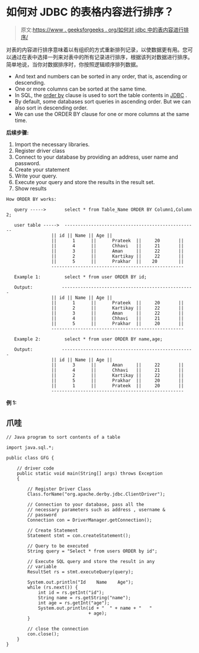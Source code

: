 # 如何对 JDBC 的表格内容进行排序？

> 原文:[https://www . geeksforgeeks . org/如何对 jdbc 中的表内容进行排序/](https://www.geeksforgeeks.org/how-to-sort-contents-of-a-table-in-jdbc/)

对表的内容进行排序意味着以有组织的方式重新排列记录，以使数据更有用。您可以通过在表中选择一列来对表中的所有记录进行排序，根据该列对数据进行排序。简单地说，当你对数据排序时，你按照逻辑顺序排列数据。

*   And text and numbers can be sorted in any order, that is, ascending or descending.
*   One or more columns can be sorted at the same time.
*   In SQL, the [order by](https://www.geeksforgeeks.org/sql-order-by/) clause is used to sort the table contents in [JDBC](https://www.geeksforgeeks.org/introduction-to-jdbc/) .
*   By default, some databases sort queries in ascending order. But we can also sort in descending order.
*   We can use the ORDER BY clause for one or more columns at the same time.

**后续步骤:**

1.  Import the necessary libraries.
2.  Register driver class
3.  Connect to your database by providing an address, user name and password.
4.  Create your statement
5.  Write your query.
6.  Execute your query and store the results in the result set.
7.  Show results

```
How ORDER BY works:

   query ----->       select * from Table_Name ORDER BY Column1,Column 2; 

   user table ----->  --------------------------------------------------
                 || id || Name || Age ||
                 ||      1      ||      Prateek  ||     20       ||
                 ||      4      ||      Chhavi   ||     21       ||
                 ||      3      ||      Aman     ||     22       ||
                 ||      2      ||      Kartikay ||     22       ||
                 ||      5      ||      Prakhar  ||    20        ||
                 --------------------------------------------------

   Example 1:         select * from user ORDER BY id;

   Output:           --------------------------------------------------
                 || id || Name || Age ||
                 ||      1      ||      Prateek  ||     20       ||
                 ||      2      ||      Kartikay ||     22       ||
                 ||      3      ||      Aman     ||     22       ||
                 ||      4      ||      Chhavi   ||     21       ||
                 ||      5      ||      Prakhar  ||     20       ||
                 --------------------------------------------------

   Example 2:         select * from user ORDER BY name,age;

   Output:           --------------------------------------------------
                 || id || Name || Age ||
                 ||      3      ||      Aman     ||     22       ||
                 ||      4      ||      Chhavi   ||     21       ||
                 ||      2      ||      Kartikay ||     22       ||     
                 ||      5      ||      Prakhar  ||     20       ||
                 ||      1      ||      Prateek  ||     20       ||
                 --------------------------------------------------
```

**例 1:**

## 爪哇

```
// Java program to sort contents of a table 

import java.sql.*;

public class GFG {

    // driver code
    public static void main(String[] args) throws Exception
    {

        // Register Driver Class
        Class.forName("org.apache.derby.jdbc.ClientDriver");

        // Connection to your database, pass all the
        // necessary parameters such as address , username &
        // password
        Connection con = DriverManager.getConnection();

        // Create Statement
        Statement stmt = con.createStatement();

        // Query to be executed
        String query = "Select * from users ORDER by id";

        // Execute SQL query and store the result in any
        // variable
        ResultSet rs = stmt.executeQuery(query);

        System.out.println("Id    Name    Age");
        while (rs.next()) {
            int id = rs.getInt("id");
            String name = rs.getString("name");
            int age = rs.getInt("age");
            System.out.println(id + "  " + name + "   "
                               + age);
        }

        // close the connection
        con.close();
    }
}
```